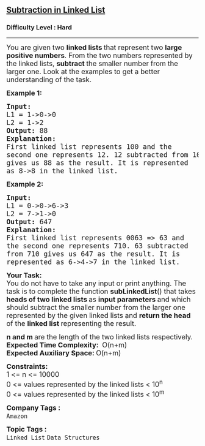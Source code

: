 <h2><a href="https://www.geeksforgeeks.org/problems/subtraction-in-linked-list/1">Subtraction in Linked List</a></h2><h3>Difficulty Level : Hard</h3><hr><div class="problems_problem_content__Xm_eO"><p><span style="font-size: 18px;">You are given two <strong><span class="wiseone-analysis-result wiseone-analysis-result-entity">linked lists</span> </strong>that represent two <strong>large positive numbers</strong>. From the two numbers represented by the linked lists, <strong>subtract </strong>the smaller number from the larger one. Look at the examples to get a better understanding of the task.</span></p>
<p><span style="font-size: 18px;"><strong>Example 1:</strong></span></p>
<pre><span style="font-size: 18px;"><strong>Input:
</strong>L1 = 1-&gt;0-&gt;0
L2 = 1-&gt;2
<strong>Output: </strong>88<strong>
Explanation:  <br></strong>First linked list represents 100 and the<br>second one represents 12. 12 subtracted from 100
gives us 88 as the result. It is represented<br>as 8-&gt;8 in the linked list.<br></span></pre>
<p style="font-family: -apple-system, BlinkMacSystemFont, 'Segoe UI', Roboto, Oxygen, Ubuntu, Cantarell, 'Open Sans', 'Helvetica Neue', sans-serif; white-space: normal;"><span style="font-size: 18px;"><strong>Example 2:</strong></span></p>
<pre><span style="font-size: 18px;"><strong>Input:
</strong>L1 = 0-&gt;0-&gt;6-&gt;3
L2 = 7-&gt;1-&gt;0
<strong>Output: </strong>647<strong>
Explanation: <br></strong>First linked list represents 0063 =&gt; 63 and <br>the second one represents 710. 63 subtracted <br>from 710 gives us 647 as the result. It is<br>represented as 6-&gt;4-&gt;7 in the linked list.</span></pre>
<p><span style="font-size: 18px;"><strong>Your Task:</strong><br>You do not have to take any input or print anything. The task is to complete the function <strong>subLinkedList</strong>() that takes <strong>heads of two linked lists </strong>as <strong><span class="wiseone-analysis-result wiseone-analysis-result-entity">input parameters</span> </strong>and which should subtract the smaller number from the larger one represented by the given <span class="wiseone-analysis-result wiseone-analysis-result-entity wiseone-analysis-result-repeat">linked lists</span> and <strong>return the head </strong>of the <strong><span class="wiseone-analysis-result wiseone-analysis-result-entity wiseone-analysis-result-repeat">linked list</span> </strong>representing the result.</span></p>
<p><span style="font-size: 18px;"><strong>n and m </strong>are the length of the two <span class="wiseone-analysis-result wiseone-analysis-result-entity wiseone-analysis-result-repeat">linked lists</span> respectively.<strong><br><span class="wiseone-analysis-result wiseone-analysis-result-entity">Expected Time</span> Complexity:&nbsp;</strong> O(n+m)<br><strong>Expected Auxiliary Space:&nbsp;</strong>O(n+m)<br></span></p>
<p><span style="font-size: 18px;"><strong>Constraints:</strong><br>1 &lt;= n &lt;= 10000<br>0 &lt;= values represented by the <span class="wiseone-analysis-result wiseone-analysis-result-entity wiseone-analysis-result-repeat">linked lists</span> &lt; 10<sup>n<br></sup>0 &lt;= values represented by the <span class="wiseone-analysis-result wiseone-analysis-result-entity wiseone-analysis-result-repeat">linked lists</span> &lt; 10<sup>m</sup><sup><br></sup></span></p></div><p><span style=font-size:18px><strong>Company Tags : </strong><br><code>Amazon</code>&nbsp;<br><p><span style=font-size:18px><strong>Topic Tags : </strong><br><code>Linked List</code>&nbsp;<code>Data Structures</code>&nbsp;